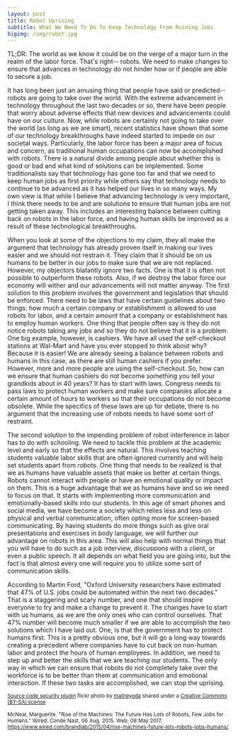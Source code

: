 ```yaml
---
layout: post
title: Robot Uprising
subtitle: What We Need To Do To Keep Technology From Ruining Jobs
bigimg: /img/robot.jpg
---
```

TL;DR: The world as we know it could be on the verge of a major turn in the realm of the labor force. That's right-- robots. We need to make changes to ensure that advances in technology do not hinder how or if people are able to secure a job.

It has long been just an amusing thing that people have said or predicted-- robots are going to take over the world. With the extreme advancement in technology throughout the last two decades or so, there have been people that worry about adverse effects that new devices and advancements could have on our culture. Now, while robots are certainly not going to take over the world (as long as we are smart), recent statistics have shown that some of our technology breakthroughs have indeed started to impede on our societal ways. Particularly, the labor force has been a major area of focus and concern, as traditional human occupations can now be accomplished with robots. There is a natural divide among people about whether this is good or bad and what kind of solutions can be implemented. Some traditionalists say that technology has gone too far and that we need to keep human jobs as first priority while others say that technology needs to continue to be advanced as it has helped our lives in so many ways. My own view is that while I believe that advancing technology is very important, I think there needs to be and are solutions to ensure that human jobs are not getting taken away. This includes an interesting balance between cutting back on robots in the labor force, and having human skills be improved as a result of these technological breakthroughs.

When you look at some of the objections to my claim, they all make the argument that technology has already proven itself in making our lives easier and we should not restrain it. They claim that it should be on us humans to be better in our jobs to make sure that we are not replaced. However, my objectors blatantly ignore two facts. One is that it is often not possible to outperform these robots. Also, if we destroy the labor force our economy will wither and our advancements will not matter anyway. The first solution to this problem involves the government and legislation that should be enforced. There need to be laws that have certain guidelines about two things: how much a certain company or establishment is allowed to use robots for labor, and a certain amount that a company or establishment has to employ human workers. One thing that people often say is they do not notice robots taking any jobs and so they do not believe that it is a problem. One big example, however, is cashiers. We have all used the self-checkout stations at Wal-Mart and have you ever stopped to think about why? Because it is easier! We are already seeing a balance between robots and humans in this case, as there are still human cashiers if you prefer. However, more and more people are using the self-checkout. So, how can we ensure that human cashiers do not become something you tell your grandkids about in 40 years? It has to start with laws. Congress needs to pass laws to protect human workers and make sure companies allocate a certain amount of hours to workers so that their occupations do not become obsolete. While the specifics of these laws are up for debate, there is no argument that the increasing use of robots needs to have some sort of restraint.

The second solution to the impending problem of robot interference in labor has to do with schooling. We need to tackle this problem at the academic level and early so that the effects are natural. This involves teaching students valuable labor skills that are often ignored currently and will help set students apart from robots. One thing that needs to be realized is that we as humans have valuable assets that make us better at certain things. Robots cannot interact with people or have an emotional quality or impact on them. This is a huge advantage that we as humans have and so we need to focus on that. It starts with implementing more communication and emotionally-based skills into our students. In this age of smart phones and social media, we have become a society which relies less and less on physical and verbal communication, often opting more for screen-based communicating. By having students do more things such as give oral presentations and exercises in body language, we will further our advantage on robots in this area. This will also help with normal things that you will have to do such as a job interview, discussions with a client, or even a public speech. It all depends on what field you are going into, but the fact is that almost every one will require you to utilize some sort of communication skills.

According to Martin Ford, "Oxford University researchers have estimated that 47% of U.S. jobs could be automated within the next two decades." That is a staggering and scary number, and one that should inspire everyone to try and make a change to prevent it. The changes have to start with us humans, as we are the only ones who can control ourselves. That 47% number will become much smaller if we are able to accomplish the two solutions which I have laid out. One, is that the government has to protect humans first. This is a pretty obvious one, but it will go a long way towards creating a precedent where companies have to cut back on non-human labor and protect the hours of human employees. In addition, we need to step up and better the skills that we are teaching our students. The only way in which we can ensure that robots do not completely take over the workforce is to be better than them at communication and emotional interaction. If these two tasks are accomplished, we can stop the uprising.

<small> <a title="Robot" href="https://flickr.com/photos/maitreyoda/7856293086">Source code security plugin</a> flickr photo by <a href="https://flickr.com/people/maitreyoda">maitreyoda</a> shared under a <a href="https://creativecommons.org/licenses/by-sa/2.0/">Creative Commons (BY-SA) license</a> </small>

<small> McNeal, Marguerite. "Rise of the Machines: The Future Has Lots of Robots, Few Jobs for Humans." Wired. Conde Nast, 06 Aug. 2015. Web. 08 May 2017. <https://www.wired.com/brandlab/2015/04/rise-machines-future-lots-robots-jobs-humans/>. </small>
